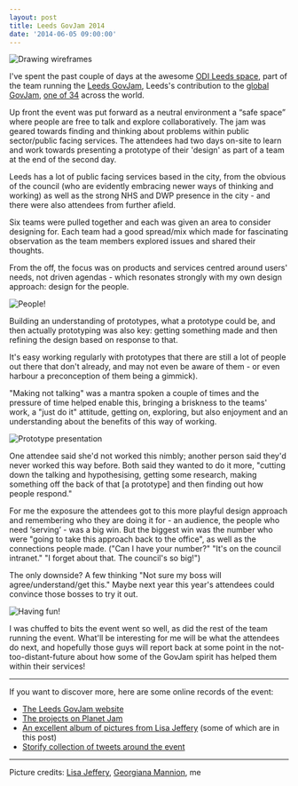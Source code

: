 ```yaml
---
layout: post
title: Leeds GovJam 2014
date: '2014-06-05 09:00:00'
---
```


![Drawing wireframes](https://farm3.staticflickr.com/2913/14157557859_5f900f6e44_k.jpg)

I've spent the past couple of days at the awesome [ODI Leeds space](http://theodi.org/nodes/leeds), part of the team running the [Leeds GovJam](https://leedsgovjam.wordpress.com/), Leeds's contribution to the [global GovJam](http://www.govjam.org/), [one of 34](http://www.govjam.org/govjam14/jamsites) across the world.

Up front the event was put forward as a neutral environment a “safe space” where people are free to talk and explore collaboratively. The jam was geared towards finding and thinking about problems within public sector/public facing services. The attendees had two days on-site to learn and work towards presenting a prototype of their 'design' as part of a team at the end of the second day.

Leeds has a lot of public facing services based in the city, from the obvious of the council (who are evidently embracing newer ways of thinking and working) as well as the strong NHS and DWP presence in the city - and there were also attendees from further afield.

Six teams were pulled together and each was given an area to consider designing for. Each team had a good spread/mix which made for fascinating observation as the team members explored issues and shared their thoughts.

From the off, the focus was on products and services centred around users' needs, not driven agendas - which resonates strongly with my own design approach: design for the people.

![People!](http://photos-f.ak.instagram.com/hphotos-ak-xfa1/10431964_1459207147658165_822757193_n.jpg)

Building an understanding of prototypes, what a prototype could be, and then actually prototyping was also key: getting something made and then refining the design based on response to that.

It's easy working regularly with prototypes that there are still a lot of people out there that don't already, and may not even be aware of them - or even harbour a preconception of them being a gimmick).

"Making not talking" was a mantra spoken a couple of times and the pressure of time helped enable this, bringing a briskness to the teams' work, a "just do it" attitude, getting on, exploring, but also enjoyment and an understanding about the benefits of this way of working.

![Prototype presentation](https://farm6.staticflickr.com/5590/14154473337_0565ce4927_k.jpg)

One attendee said she'd not worked this nimbly; another person said they'd never worked this way before. Both said they wanted to do it more, "cutting down the talking and hypothesising, getting some research, making something off the back of that [a prototype] and then finding out how people respond."

For me the exposure the attendees got to this more playful design approach and remembering who they are doing it for - an audience, the people who need ‘serving’ - was a big win. But the biggest win was the number who were "going to take this approach back to the office", as well as the connections people made. ("Can I have your number?" "It's on the council intranet." "I forget about that. The council's so big!")

The only downside? A few thinking "Not sure my boss will agree/understand/get this." Maybe next year this year's attendees could convince those bosses to try it out.

![Having fun!](http://photos-d.ak.instagram.com/hphotos-ak-xfp1/10358449_247946572063043_1567446416_n.jpg)

I was chuffed to bits the event went so well, as did the rest of the team running the event. What'll be interesting for me will be what the attendees do next, and hopefully those guys will report back at some point in the not-too-distant-future about how some of the GovJam spirit has helped them within their services!

***

If you want to discover more, here are some online records of the event:

* [The Leeds GovJam website](https://leedsgovjam.wordpress.com/)
* [The projects on Planet Jam](http://www.govjam.org/jamsite/22147/projects)
* [An excellent album of pictures from Lisa Jeffery](https://www.flickr.com/photos/116167444@N02/sets/72157645003531784) (some of which are in this post)
* [Storify collection of tweets around the event](https://storify.com/sdleeds/leeds-govjam-2014)

***

Picture credits: [Lisa Jeffery](https://twitter.com/lisajjeffery), [Georgiana Mannion](https://twitter.com/MrsWomannion), me